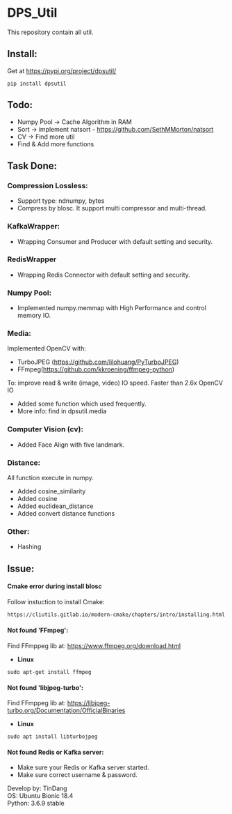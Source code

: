 # DPS_Util
This repository contain all util.

## Install:

Get at https://pypi.org/project/dpsutil/

```
pip install dpsutil
```


## Todo:

- Numpy Pool -> Cache Algorithm in RAM
- Sort -> implement natsort - https://github.com/SethMMorton/natsort
- CV -> Find more util
- Find & Add more functions

## Task Done:

### Compression Lossless:

- Support type: ndnumpy, bytes
- Compress by blosc. It support multi compressor and multi-thread.

### KafkaWrapper:

- Wrapping Consumer and Producer with default setting and security.

### RedisWrapper

- Wrapping Redis Connector with default setting and security.

### Numpy Pool:

- Implemented numpy.memmap with High Performance and control memory IO.

### Media:

Implemented OpenCV with:

- TurboJPEG (https://github.com/lilohuang/PyTurboJPEG)
- FFmpeg(https://github.com/kkroening/ffmpeg-python) 

To: improve read & write (image, video) IO speed. Faster than 2.6x OpenCV IO

- Added some function which used frequently.
- More info: find in dpsutil.media

### Computer Vision (cv):

- Added Face Align with five landmark.

### Distance:

All function execute in numpy.
- Added cosine_similarity
- Added cosine
- Added euclidean_distance
- Added convert distance functions

### Other:

- Hashing

## Issue:

#### Cmake error during install blosc

Follow instuction to install Cmake: 
```html
https://cliutils.gitlab.io/modern-cmake/chapters/intro/installing.html
```

#### Not found 'FFmpeg':

Find FFmppeg lib at: https://www.ffmpeg.org/download.html

- **Linux**
```
sudo apt-get install ffmpeg
```

#### Not found 'libjpeg-turbo':

Find FFmppeg lib at: https://libjpeg-turbo.org/Documentation/OfficialBinaries

- **Linux**
```
sudo apt install libturbojpeg
```

#### Not found Redis or Kafka server:

- Make sure your Redis or Kafka server started.
- Make sure correct username & password.

Develop by: TinDang\
OS: Ubuntu Bionic 18.4\
Python: 3.6.9 stable

